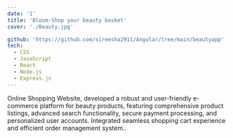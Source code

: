 ```yaml
---
date: '1'
title: 'Bloom-Shop your beauty basket'
cover: './Beauty.jpg'

github: 'https://github.com/sireesha2911/Angular/tree/main/beautyapp'
tech:
  - CSS
  - JavaScript
  - React
  - Node.js
  - Express.js
---
```


Online Shopping Website, developed a robust and user-friendly e-commerce platform for beauty products, featuring comprehensive product listings, advanced search functionality, secure payment processing, and personalized user accounts. Integrated seamless shopping cart experience and efficient order management system..
